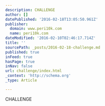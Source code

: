 ```yaml
---
description: CHALLENGE
author: []
datePublished: '2016-02-18T13:05:50.961Z'
publisher:
  domain: www.peri10k.com
  name: peri10k.com
dateModified: '2016-02-10T02:46:17.714Z'
title: ''
sourcePath: _posts/2016-02-18-challenge.md
published: true
inFeed: true
hasPage: true
inNav: false
url: challenge/index.html
_context: 'http://schema.org'
_type: Article

---
```

CHALLENGE